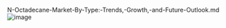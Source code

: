 N-Octadecane-Market-By-Type:-Trends,-Growth,-and-Future-Outlook.md
![image](https://github.com/user-attachments/assets/077e12aa-6c9f-4ddf-a807-b0e6e28575f2)
